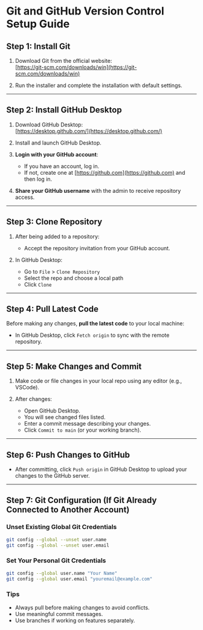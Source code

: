 # Git and GitHub Version Control Setup Guide

## Step 1: Install Git

1. Download Git from the official website:  
   [https://git-scm.com/downloads/win](https://git-scm.com/downloads/win)

2. Run the installer and complete the installation with default settings.

---

## Step 2: Install GitHub Desktop

1. Download GitHub Desktop:  
   [https://desktop.github.com/](https://desktop.github.com/)

2. Install and launch GitHub Desktop.

3. **Login with your GitHub account**:  
   - If you have an account, log in.  
   - If not, create one at [https://github.com](https://github.com) and then log in.

4. **Share your GitHub username** with the admin to receive repository access.

---

## Step 3: Clone Repository

1. After being added to a repository:
   - Accept the repository invitation from your GitHub account.

2. In GitHub Desktop:
   - Go to `File` > `Clone Repository`
   - Select the repo and choose a local path
   - Click `Clone`

---

## Step 4: Pull Latest Code

Before making any changes, **pull the latest code** to your local machine:

- In GitHub Desktop, click `Fetch origin` to sync with the remote repository.

---

## Step 5: Make Changes and Commit

1. Make code or file changes in your local repo using any editor (e.g., VSCode).

2. After changes:
   - Open GitHub Desktop.
   - You will see changed files listed.
   - Enter a commit message describing your changes.
   - Click `Commit to main` (or your working branch).

---

## Step 6: Push Changes to GitHub

- After committing, click `Push origin` in GitHub Desktop to upload your changes to the GitHub server.

---

## Step 7: Git Configuration (If Git Already Connected to Another Account)

### Unset Existing Global Git Credentials

```bash
git config --global --unset user.name
git config --global --unset user.email

```
### Set Your Personal Git Credentials

```bash
git config --global user.name "Your Name"
git config --global user.email "youremail@example.com"
```

### Tips
- Always pull before making changes to avoid conflicts.
- Use meaningful commit messages.
- Use branches if working on features separately.
